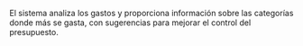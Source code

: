 El sistema analiza los gastos y proporciona información sobre las categorías donde más se gasta, con sugerencias para mejorar el control del presupuesto.